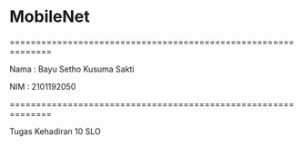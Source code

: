 # MobileNet
==============================================================

Nama : Bayu Setho Kusuma Sakti

NIM  : 2101192050

==============================================================

Tugas Kehadiran 10 SLO
